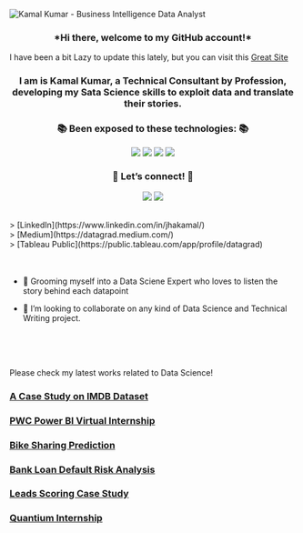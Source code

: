 ![Kamal Kumar - Business Intelligence   Data Analyst](https://user-images.githubusercontent.com/73750698/165881079-7dbd5acb-5741-4a93-bf17-803ceeb56af8.png)

<h3 align="center">*Hi there, welcome to my GitHub account!* </h3>


I have been a bit Lazy to update this lately, but you can visit this [Great Site](https://datagrad.github.io/)

   
<h3 align="center"> I am is Kamal Kumar,
   a Technical Consultant by Profession,
   developing my Sata Science skills to exploit data and translate their stories.</h3>

<h3 align="center">📚 Been exposed to these technologies: 📚</h3>
<p align="center">
  <img src="https://img.shields.io/badge/Python-3766AB?style=flat-square&logo=Python&logoColor=white"/>
  <img src="https://img.shields.io/badge/Jupyter-F37626.svg?&style=flat-square&logo=Jupyter&logoColor=white"/>
  <img src="https://img.shields.io/badge/GitHub-100000?style=flat-square&logo=github&logoColor=white"/>
  <img src="https://img.shields.io/badge/Git-F05032?style=flat-square&logo=git&logoColor=white"/>
   
</p>

<h3 align="center">🌈 Let’s connect! 🌈</h3>
<p align="center"> 
  <a href="mailto:aerokamal1993@gmail.com"><img src="https://img.shields.io/badge/Microsoft_Outlook-0078D4?style=flat-square&logo=microsoft-outlook&logoColor=white&link=aerokamal1993@gmail.com"/></a> 
  <a href="https://www.instagram.com/guy_on_interceptor/"><img src="https://img.shields.io/badge/Instagram-E4405F?style=flat-square&logo=Instagram&logoColor=white&link=https://www.instagram.com/guy_on_interceptor/"/></a> 
 
</p>
<br>
> [LinkedIn](https://www.linkedin.com/in/jhakamal/)
<br>
> [Medium](https://datagrad.medium.com/)
<br>
> [Tableau Public](https://public.tableau.com/app/profile/datagrad)
<br>
<br>
<br>


- 🌱 Grooming myself into a Data Sciene Expert who loves to listen the story behind each datapoint 

- 👯 I’m looking to collaborate on any kind of Data Science and Technical Writing project.



<br>
<br>

<br>

Please check my latest works related to Data Science!

### [A Case Study on IMDB Dataset](https://datagrad.github.io/IMDB-Analysis-in-SQL/)

### [PWC Power BI Virtual Internship](https://datagrad.github.io/PWC-Power-BI-Virtual-Internship/)

### [Bike Sharing Prediction](https://datagrad.github.io/Bike_Sharing_Prediction/)

### [Bank Loan Default Risk Analysis](https://datagrad.github.io/Bank-Loan-Default-Risk-Analysis/)

### [Leads Scoring Case Study](https://datagrad.github.io/Leads-Scoring-Case-Study/)

### [Quantium Internship](https://datagrad.github.io/Quantium-Internship/)

